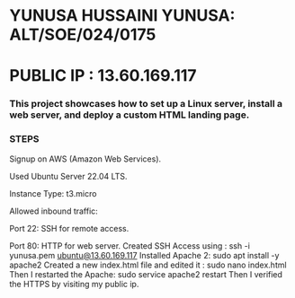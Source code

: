 # YUNUSA HUSSAINI YUNUSA: ALT/SOE/024/0175
# PUBLIC IP : 13.60.169.117

### This project showcases how to set up a Linux server, install a web server, and deploy a custom HTML landing page.

### STEPS

Signup on AWS (Amazon Web Services).

Used Ubuntu Server 22.04 LTS.

Instance Type: t3.micro 

Allowed inbound traffic:

Port 22: SSH for remote access.

Port 80: HTTP for web server.
Created SSH Access using : ssh -i yunusa.pem ubuntu@13.60.169.117
Installed Apache 2: sudo apt install -y apache2
Created a new index.html file and edited it : sudo nano index.html
Then I restarted the Apache: sudo service apache2 restart
Then I verified the HTTPS by visiting my public ip.